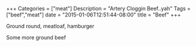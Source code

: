 +++
Categories = ["meat"]
Description = "Artery Cloggin Beef..yah"
Tags = ["beef","meat"]
date = "2015-01-06T12:51:44-08:00"
title = "Beef"
+++

Ground round, meatloaf, hamburger

Some more ground beef